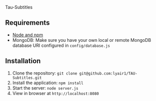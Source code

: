 Tau-Subtitles

## Requirements

- [Node and npm](http://nodejs.org)
- MongoDB: Make sure you have your own local or remote MongoDB database URI configured in `config/database.js`

## Installation

1. Clone the repository: `git clone git@github.com:lyair1/TAU-Subtitles.git`
2. Install the application: `npm install`
3. Start the server: `node server.js`
4. View in browser at `http://localhost:8080`